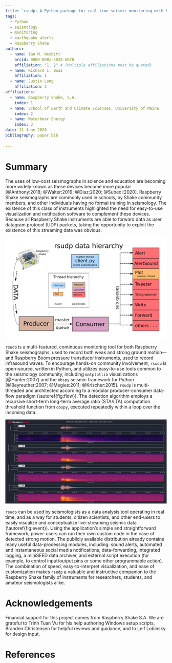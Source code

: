 ```yaml
---
title: 'rsudp: A Python package for real-time seismic monitoring with Raspberry Shake instruments'
tags:
  - Python
  - seismology
  - monitoring
  - earthquake alerts
  - Raspberry Shake
authors:
  - name: Ian M. Nesbitt
    orcid: 0000-0001-5828-6070
    affiliation: "1, 2" # (Multiple affiliations must be quoted)
  - name: Richard I. Boaz
    affiliation: 1
  - name: Justin Long
    affiliation: 3
affiliations:
  - name: Raspberry Shake, S.A.
    index: 1
  - name: School of Earth and Climate Sciences, University of Maine
    index: 2
  - name: Waterbear Energy
    index: 3
date: 11 June 2020
bibliography: paper.bib

---
```


# Summary

The uses of low-cost seismographs in science and education are becoming more
widely known as these devices become more popular
[@Anthony:2018; @Walter:2019; @Diaz:2020; @Subedi:2020]. Raspberry Shake
seismographs are commonly used in schools, by Shake community members, and
other individuals having no formal training in seismology. The existence of
this class of instruments highlighted the need for easy-to-use visualization
and notification software to complement these devices. Because all Raspberry
Shake instruments are able to forward data as user datagram protocol (UDP)
packets, taking the opportunity to exploit the existence of this streaming data
was obvious.


![Chart of producer and consumer threads and the organization of data flow in `rsudp`. In order to maximize computational efficiency, features are broken into modules—each module constituting a thread—and data is passed to each module through an asynchronous queue. Inset: thread hierarchy and ownership chart, color-coded by function. Note that the Plot module is owned by the main thread, since `matplotlib` objects can only be created and destroyed by the main thread.\label{fig:flow}](flow.png)

`rsudp` is a multi-featured, continuous monitoring tool for both Raspberry
Shake seismographs⁠, used to record both weak and strong ground motion⁠—and
Raspberry Boom pressure transducer instruments, used to record infrasound
waves. To encourage hands-on community involvement, `rsudp` is open-source,
written in Python, and utilizes easy-to-use tools common to the seismology
community, including `matplotlib` visualizations [@Hunter:2007] and the `obspy`
seismic framework for Python [@Beyreuther:2007; @Megies:2011; @Krischer:2015].
`rsudp` is multi-threaded and architected according to a modular
producer-consumer data-flow paradigm (\autoref{fig:flow}). The detection
algorithm employs a recursive short-term long-term average ratio (STA/LTA)
computation threshold function from `obspy`, executed repeatedly within a loop
over the incoming data.

![An earthquake trace plotted with a spectrogram on multiple data channels in `rsudp`. Note that the first channel is data recorded with a geophone (EHZ), and the next three are accelerometers (ENE, ENN, ENZ). The spectrograms are a representation of the frequency power of the signal on each channel over time.\label{fig:event}](event.png)

`rsudp` can be used by seismologists as a data analysis tool operating in real
time, and as a way for students, citizen scientists, and other end-users to
easily visualize and conceptualize live-streaming seismic data
(\autoref{fig:event}). Using the application’s simple and straightforward
framework, power-users can run their own custom code in the case of detected
strong motion. The publicly available distribution already contains many useful
data-processing modules, including: sound alerts, automated and instantaneous
social media notifications, data-forwarding, integrated logging, a miniSEED
data archiver, and external script execution (for example, to control
input/output pins or some other programmable action). The combination of
speed, easy-to-interpret visualization, and ease of customization makes `rsudp`
a valuable and instructive companion to the Raspberry Shake family of
instruments for researchers, students, and amateur seismologists alike.


# Acknowledgements

Financial support for this project comes from Raspberry Shake S.A. We are
grateful to Trinh Tuan Vu for his help authoring Windows setup scripts, Branden
Christensen for helpful reviews and guidance, and to Leif Lobinsky for design
input.


# References